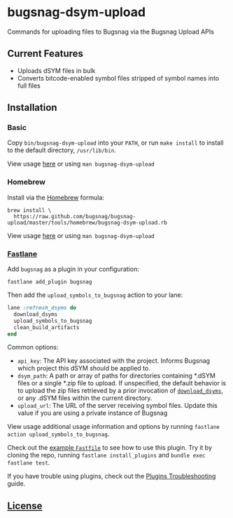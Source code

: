 # bugsnag-dsym-upload

Commands for uploading files to Bugsnag via the Bugsnag Upload APIs


## Current Features

* Uploads dSYM files in bulk
* Converts bitcode-enabled symbol files stripped of symbol names into full files

## Installation

### Basic

Copy `bin/bugsnag-dsym-upload` into your `PATH`, or run `make install` to
install to the default directory, `/usr/lib/bin`.

View usage [here](man/bugsnag-dsym-upload.pod) or using `man
bugsnag-dsym-upload`

### Homebrew

Install via the [Homebrew](https://brew.sh) formula:

```
brew install \
  https://raw.github.com/bugsnag/bugsnag-upload/master/tools/homebrew/bugsnag-dsym-upload.rb
```

View usage [here](man/bugsnag-dsym-upload.pod) or using `man
bugsnag-dsym-upload`

### [Fastlane](https://fastlane.tools)

Add `bugsnag` as a plugin in your configuration:

```
fastlane add_plugin bugsnag
```

Then add the `upload_symbols_to_bugsnag` action to your lane:

```ruby
lane :refresh_dsyms do
  download_dsyms
  upload_symbols_to_bugsnag
  clean_build_artifacts
end
```

Common options:

* `api_key`: The API key associated with the project. Informs Bugsnag which project 
  this dSYM should be applied to.
* `dsym_path`: A path or array of paths for directories containing \*.dSYM files
  or a single \*.zip file to upload. If unspecified, the default behavior is to
  upload the zip files retrieved by a prior invocation of
  [`download_dsyms`](https://docs.fastlane.tools/actions/#download_dsyms), or
  any .dSYM files within the current directory.
* `upload_url`: The URL of the server receiving symbol files. Update this value
  if you are using a private instance of Bugsnag

View usage additional usage information and options by running `fastlane action
upload_symbols_to_bugsnag`.

Check out the [example `Fastfile`](tools/fastlane-plugin/fastlane/Fastfile) to
see how to use this plugin.  Try it by cloning the repo, running `fastlane
install_plugins` and `bundle exec fastlane test`.

If you have trouble using plugins, check out the [Plugins
Troubleshooting](https://docs.fastlane.tools/plugins/plugins-troubleshooting/)
guide.

## [License](LICENSE.txt)
